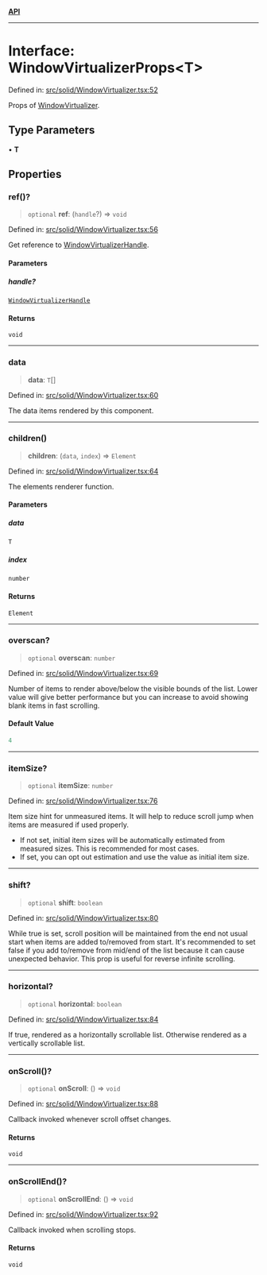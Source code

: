 [**API**](../../API.md)

***

# Interface: WindowVirtualizerProps\<T\>

Defined in: [src/solid/WindowVirtualizer.tsx:52](https://github.com/inokawa/virtua/blob/0ce0cc2cff2931917967ae53679917fd6b9407b9/src/solid/WindowVirtualizer.tsx#L52)

Props of [WindowVirtualizer](../functions/WindowVirtualizer.md).

## Type Parameters

• **T**

## Properties

### ref()?

> `optional` **ref**: (`handle`?) => `void`

Defined in: [src/solid/WindowVirtualizer.tsx:56](https://github.com/inokawa/virtua/blob/0ce0cc2cff2931917967ae53679917fd6b9407b9/src/solid/WindowVirtualizer.tsx#L56)

Get reference to [WindowVirtualizerHandle](WindowVirtualizerHandle.md).

#### Parameters

##### handle?

[`WindowVirtualizerHandle`](WindowVirtualizerHandle.md)

#### Returns

`void`

***

### data

> **data**: `T`[]

Defined in: [src/solid/WindowVirtualizer.tsx:60](https://github.com/inokawa/virtua/blob/0ce0cc2cff2931917967ae53679917fd6b9407b9/src/solid/WindowVirtualizer.tsx#L60)

The data items rendered by this component.

***

### children()

> **children**: (`data`, `index`) => `Element`

Defined in: [src/solid/WindowVirtualizer.tsx:64](https://github.com/inokawa/virtua/blob/0ce0cc2cff2931917967ae53679917fd6b9407b9/src/solid/WindowVirtualizer.tsx#L64)

The elements renderer function.

#### Parameters

##### data

`T`

##### index

`number`

#### Returns

`Element`

***

### overscan?

> `optional` **overscan**: `number`

Defined in: [src/solid/WindowVirtualizer.tsx:69](https://github.com/inokawa/virtua/blob/0ce0cc2cff2931917967ae53679917fd6b9407b9/src/solid/WindowVirtualizer.tsx#L69)

Number of items to render above/below the visible bounds of the list. Lower value will give better performance but you can increase to avoid showing blank items in fast scrolling.

#### Default Value

```ts
4
```

***

### itemSize?

> `optional` **itemSize**: `number`

Defined in: [src/solid/WindowVirtualizer.tsx:76](https://github.com/inokawa/virtua/blob/0ce0cc2cff2931917967ae53679917fd6b9407b9/src/solid/WindowVirtualizer.tsx#L76)

Item size hint for unmeasured items. It will help to reduce scroll jump when items are measured if used properly.

- If not set, initial item sizes will be automatically estimated from measured sizes. This is recommended for most cases.
- If set, you can opt out estimation and use the value as initial item size.

***

### shift?

> `optional` **shift**: `boolean`

Defined in: [src/solid/WindowVirtualizer.tsx:80](https://github.com/inokawa/virtua/blob/0ce0cc2cff2931917967ae53679917fd6b9407b9/src/solid/WindowVirtualizer.tsx#L80)

While true is set, scroll position will be maintained from the end not usual start when items are added to/removed from start. It's recommended to set false if you add to/remove from mid/end of the list because it can cause unexpected behavior. This prop is useful for reverse infinite scrolling.

***

### horizontal?

> `optional` **horizontal**: `boolean`

Defined in: [src/solid/WindowVirtualizer.tsx:84](https://github.com/inokawa/virtua/blob/0ce0cc2cff2931917967ae53679917fd6b9407b9/src/solid/WindowVirtualizer.tsx#L84)

If true, rendered as a horizontally scrollable list. Otherwise rendered as a vertically scrollable list.

***

### onScroll()?

> `optional` **onScroll**: () => `void`

Defined in: [src/solid/WindowVirtualizer.tsx:88](https://github.com/inokawa/virtua/blob/0ce0cc2cff2931917967ae53679917fd6b9407b9/src/solid/WindowVirtualizer.tsx#L88)

Callback invoked whenever scroll offset changes.

#### Returns

`void`

***

### onScrollEnd()?

> `optional` **onScrollEnd**: () => `void`

Defined in: [src/solid/WindowVirtualizer.tsx:92](https://github.com/inokawa/virtua/blob/0ce0cc2cff2931917967ae53679917fd6b9407b9/src/solid/WindowVirtualizer.tsx#L92)

Callback invoked when scrolling stops.

#### Returns

`void`
